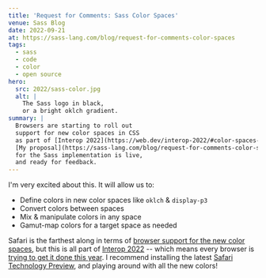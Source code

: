 ```yaml
---
title: 'Request for Comments: Sass Color Spaces'
venue: Sass Blog
date: 2022-09-21
at: https://sass-lang.com/blog/request-for-comments-color-spaces
tags:
  - sass
  - code
  - color
  - open source
hero:
  src: 2022/sass-color.jpg
  alt: |
    The Sass logo in black,
    or a bright oklch gradient.
summary: |
  Browsers are starting to roll out
  support for new color spaces in CSS
  as part of [Interop 2022](https://web.dev/interop-2022/#color-spaces-and-css-color-functions).
  [My proposal](https://sass-lang.com/blog/request-for-comments-color-spaces)
  for the Sass implementation is live,
  and ready for feedback.
---
```


I'm very excited about this.
It will allow us to:

- Define colors in new color spaces like `oklch` & `display-p3`
- Convert colors between spaces
- Mix & manipulate colors in any space
- Gamut-map colors for a target space as needed

Safari is the farthest along
in terms of [browser support for the new color spaces][browser support],
but this is all part of
[Interop 2022][] --
which means every browser is
[trying to get it done this year][].
I recommend installing the latest
[Safari Technology Preview][],
and playing around with
all the new colors!

[browser support]: https://caniuse.com/css-color-function,css-lch-lab,mdn-css_types_color_oklch,mdn-css_types_color_oklab,mdn-css_types_color_color-mix
[Safari Technology Preview]: https://developer.apple.com/safari/technology-preview/
[trying to get it done this year]: https://wpt.fyi/results/css/css-color?label=master&label=experimental&product=chrome&product=firefox&product=safari&aligned&view=interop&q=label%3Ainterop-2022-color
[Interop 2022]: https://web.dev/interop-2022/#color-spaces-and-css-color-functions
